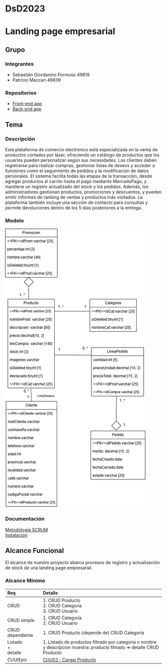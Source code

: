 # DsD2023
# Landing page empresarial

## Grupo
### Integrantes
* Sebastián Giordanino Formoso                 	49819
* Patricio Maccari                             	49839

### Repositorios
* [Front-end app](https://github.com/PA7OOK/GPR-project.git)
* [Back-end app](https://github.com/PA7OOK/GPR-project-back.git)


## Tema
### Descripción
Esta plataforma de comercio electrónico está especializada en la venta de productos cortados por láser, ofreciendo un catálogo de productos que los usuarios pueden personalizar según sus necesidades. Los clientes deben registrarse para realizar compras, gestionar listas de deseos y acceder a funciones como el seguimiento de pedidos y la modificación de datos personales. El sistema facilita todas las etapas de la transacción, desde agregar productos al carrito hasta el pago mediante MercadoPago, y mantiene un registro actualizado del stock y los pedidos. Además, los administradores gestionan productos, promociones y descuentos, y pueden emitir informes de ranking de ventas y productos más visitados. La plataforma también incluye una sección de contacto para consultas y permite devoluciones dentro de los 5 días posteriores a la entrega.


### Modelo
![imagen del modelo](https://github.com/sebasgiorda/DsD2023/blob/main/Modelo%20de%20Dominio%20Version%20Final.png)

### Documentación
[Metodología SCRUM](https://docs.google.com/document/d/1OEfmpBfHGT6yGiP8NScH9f3JHJPexk_zPa1qIa6-pPg/edit?usp=sharing)
<br>[Instalación](https://docs.google.com/document/d/1hqIAWIqBW7tiLpcaR3ARG91hbAgluvpK8ABS8aG0WiE/edit?usp=sharing)


## Alcance Funcional 
El alcance de nuestro proyecto abarca procesos de registro y actualización de stock de una landing page empresarial.
### Alcance Mínimo

|Req|Detalle|
|:-|:-|
|CRUD |1. CRUD Producto<br>2. CRUD Categoría<br>3. CRUD Usuario|
|CRUD simple|1. CRUD Categoría<br> 2. CRUD Usuario|
|CRUD dependiente|1. CRUD Producto {depende de} CRUD  Categoría|
|Listado<br>+<br>detalle| 1. Listado de productos filtrado por categoría o nombre y descripcion muestra: producto filtrado => detalle CRUD Producto<br>|
|CUU/Epic|[CUU01- Cargar Producto](https://github.com/sebasgiorda/CUU1/blob/a38ab6e2a2a60549cfc512270e09a3cd38eda8f5/README.md)|
